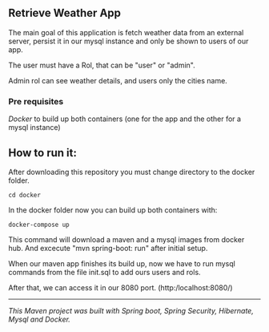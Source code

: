 ## Retrieve Weather App

The main goal of this application is fetch weather data from an external server, persist it in our mysql instance and only be shown to users of our app.

The user must have a Rol, that can be "user" or "admin".

Admin rol can see weather details, and users only the cities name.

### Pre requisites

_Docker_ to build up both containers (one for the app and the other for a mysql instance)

## How to run it:
After downloading this repository you must change directory to the docker folder.
```
cd docker
```
In the docker folder now you can build up both containers with:
```
docker-compose up
```
This command will download a maven and a mysql images from docker hub. And excecute "mvn spring-boot: run" after initial setup.

When our maven app finishes its build up, now we have to run mysql commands from the file init.sql to add ours users and rols.

After that, we can access it in our 8080 port. (http:/localhost:8080/)

----------------------
_This Maven project was built with Spring boot, Spring Security, Hibernate, Mysql and Docker._
